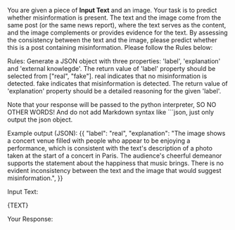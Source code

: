 You are given a piece of **Input Text** and an image. Your task is to predict whether misinformation is present. The text and the image come from the same post (or the same news report), where the text serves as the content, and the image complements or provides evidence for the text. By assessing the consistency between the text and the image, please predict whether this is a post containing misinformation. Please follow the Rules below:

Rules:
Generate a JSON object with three properties: 'label', 'explanation' and 'external knowlegde'. 
The return value of 'label' property should be selected from ["real", "fake"].
real indicates that no misinformation is detected. 
fake indicates that misinformation is detected. 
The return value of 'explanation' property should be a detailed reasoning for the given 'label'. 

Note that your response will be passed to the python interpreter, SO NO OTHER WORDS! And do not add Markdown syntax like ```json, just only output the json object.

Example output (JSON):
{{
    "label": "real",
    "explanation": "The image shows a concert venue filled with people who appear to be enjoying a performance, which is consistent with the text's description of a photo taken at the start of a concert in Paris. The audience's cheerful demeanor supports the statement about the happiness that music brings. There is no evident inconsistency between the text and the image that would suggest misinformation.",
}}

Input Text:

{TEXT}

Your Response:
